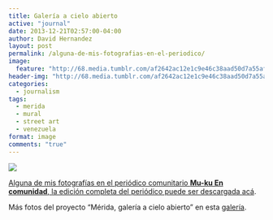 ```yaml
---
title: Galería a cielo abierto
active: "journal"
date: 2013-12-21T02:57:00-04:00
author: David Hernandez
layout: post
permalink: /alguna-de-mis-fotografias-en-el-periodico/
image:
  feature: "http://68.media.tumblr.com/af2642ac12e1c9e46c38aad50d7a55af/tumblr_my4yv5V3sX1qzqummo2_1280.jpg"
header-img: "http://68.media.tumblr.com/af2642ac12e1c9e46c38aad50d7a55af/tumblr_my4yv5V3sX1qzqummo2_1280.jpg"
categories:
  - journalism
tags:
  - merida
  - mural
  - street art
  - venezuela
format: image
comments: "true"
---
```

<a href="http://68.media.tumblr.com/af2642ac12e1c9e46c38aad50d7a55af/tumblr_my4yv5V3sX1qzqummo2_1280.jpg" class="popup"  title="El Muku" data-caption="© 2013 by David Hernández"><img src="http://68.media.tumblr.com/af2642ac12e1c9e46c38aad50d7a55af/tumblr_my4yv5V3sX1qzqummo2_1280.jpg">

Alguna de mis fotografías en el periódico comunitario <strong>Mu-ku En comunidad</strong>, la edición completa del periódico puede ser descargada <a href="http://www.minci.gob.ve/2013/11/periodico-mu-ku-en-comunidad-n-27/" target="_blank">acá</a>.

Más fotos del proyecto &#8220;Mérida, galería a cielo abierto&#8221; en esta <a href="http://www.facebook.com/davidhdz/media_set?set=a.10151932042678758.1073741832.680743757" target="_blank">galería</a>.

